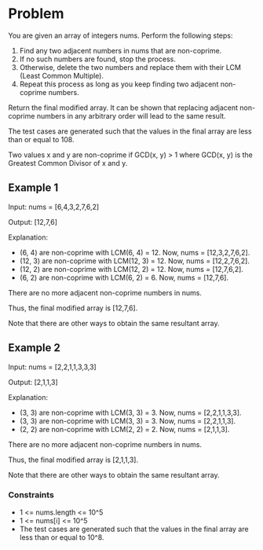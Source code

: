 # Problem

You are given an array of integers nums. Perform the following steps:

1. Find any two adjacent numbers in nums that are non-coprime.
2. If no such numbers are found, stop the process.
3. Otherwise, delete the two numbers and replace them with their LCM (Least Common Multiple).
4. Repeat this process as long as you keep finding two adjacent non-coprime numbers.

Return the final modified array. It can be shown that replacing adjacent non-coprime numbers in any arbitrary order will lead to the same result.

The test cases are generated such that the values in the final array are less than or equal to 108.

Two values x and y are non-coprime if GCD(x, y) > 1 where GCD(x, y) is the Greatest Common Divisor of x and y.

## Example 1

Input: nums = [6,4,3,2,7,6,2]

Output: [12,7,6]

Explanation: 

- (6, 4) are non-coprime with LCM(6, 4) = 12. Now, nums = [12,3,2,7,6,2].
- (12, 3) are non-coprime with LCM(12, 3) = 12. Now, nums = [12,2,7,6,2].
- (12, 2) are non-coprime with LCM(12, 2) = 12. Now, nums = [12,7,6,2].
- (6, 2) are non-coprime with LCM(6, 2) = 6. Now, nums = [12,7,6].

There are no more adjacent non-coprime numbers in nums.

Thus, the final modified array is [12,7,6].

Note that there are other ways to obtain the same resultant array.

## Example 2

Input: nums = [2,2,1,1,3,3,3]

Output: [2,1,1,3]

Explanation: 

- (3, 3) are non-coprime with LCM(3, 3) = 3. Now, nums = [2,2,1,1,3,3].
- (3, 3) are non-coprime with LCM(3, 3) = 3. Now, nums = [2,2,1,1,3].
- (2, 2) are non-coprime with LCM(2, 2) = 2. Now, nums = [2,1,1,3].

There are no more adjacent non-coprime numbers in nums.

Thus, the final modified array is [2,1,1,3].

Note that there are other ways to obtain the same resultant array.
 
### Constraints

- 1 <= nums.length <= 10^5
- 1 <= nums[i] <= 10^5
- The test cases are generated such that the values in the final array are less than or equal to 10^8.
